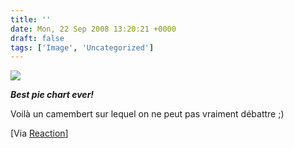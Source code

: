 ```yaml
---
title: ''
date: Mon, 22 Sep 2008 13:20:21 +0000
draft: false
tags: ['Image', 'Uncategorized']
---
```


![](https://madd0.files.wordpress.com/2008/09/rcxxgaq0ne6o7qs8sd08oknyo1_500.jpg)

_**Best pie chart ever!**_

Voilà un camembert sur lequel on ne peut pas vraiment débattre ;)

\[Via [Reaction](http://www.etre.com/blog/2008/09/the_best_pie_chart_ever/)\]